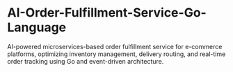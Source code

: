 # AI-Order-Fulfillment-Service-Go-Language
AI-powered microservices-based order fulfillment service for e-commerce platforms, optimizing inventory management, delivery routing, and real-time order tracking using Go and event-driven architecture.
